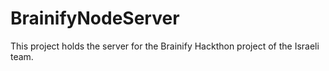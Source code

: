 BrainifyNodeServer
==================

This project holds the server for the Brainify Hackthon project of the Israeli team.